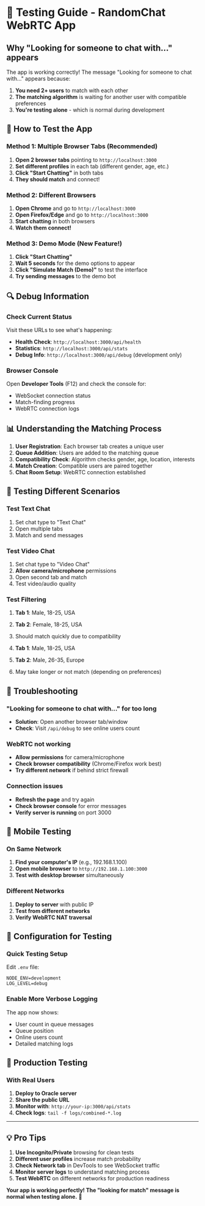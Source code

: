 # 🧪 Testing Guide - RandomChat WebRTC App

## Why "Looking for someone to chat with..." appears

The app is working correctly! The message "Looking for someone to chat with..." appears because:

1. **You need 2+ users** to match with each other
2. **The matching algorithm** is waiting for another user with compatible preferences
3. **You're testing alone** - which is normal during development

## 🚀 How to Test the App

### Method 1: Multiple Browser Tabs (Recommended)
1. **Open 2 browser tabs** pointing to `http://localhost:3000`
2. **Set different profiles** in each tab (different gender, age, etc.)
3. **Click "Start Chatting"** in both tabs
4. **They should match** and connect!

### Method 2: Different Browsers
1. **Open Chrome** and go to `http://localhost:3000`
2. **Open Firefox/Edge** and go to `http://localhost:3000`
3. **Start chatting** in both browsers
4. **Watch them connect!**

### Method 3: Demo Mode (New Feature!)
1. **Click "Start Chatting"**
2. **Wait 5 seconds** for the demo options to appear
3. **Click "Simulate Match (Demo)"** to test the interface
4. **Try sending messages** to the demo bot

## 🔍 Debug Information

### Check Current Status
Visit these URLs to see what's happening:

- **Health Check**: `http://localhost:3000/api/health`
- **Statistics**: `http://localhost:3000/api/stats`  
- **Debug Info**: `http://localhost:3000/api/debug` (development only)

### Browser Console
Open **Developer Tools** (F12) and check the console for:
- WebSocket connection status
- Match-finding progress
- WebRTC connection logs

## 📊 Understanding the Matching Process

1. **User Registration**: Each browser tab creates a unique user
2. **Queue Addition**: Users are added to the matching queue
3. **Compatibility Check**: Algorithm checks gender, age, location, interests
4. **Match Creation**: Compatible users are paired together
5. **Chat Room Setup**: WebRTC connection established

## 🎯 Testing Different Scenarios

### Test Text Chat
1. Set chat type to "Text Chat"
2. Open multiple tabs
3. Match and send messages

### Test Video Chat
1. Set chat type to "Video Chat"
2. **Allow camera/microphone** permissions
3. Open second tab and match
4. Test video/audio quality

### Test Filtering
1. **Tab 1**: Male, 18-25, USA
2. **Tab 2**: Female, 18-25, USA  
3. Should match quickly due to compatibility

1. **Tab 1**: Male, 18-25, USA
2. **Tab 2**: Male, 26-35, Europe
3. May take longer or not match (depending on preferences)

## 🐛 Troubleshooting

### "Looking for someone to chat with..." for too long
- **Solution**: Open another browser tab/window
- **Check**: Visit `/api/debug` to see online users count

### WebRTC not working
- **Allow permissions** for camera/microphone
- **Check browser compatibility** (Chrome/Firefox work best)
- **Try different network** if behind strict firewall

### Connection issues
- **Refresh the page** and try again
- **Check browser console** for error messages
- **Verify server is running** on port 3000

## 📱 Mobile Testing

### On Same Network
1. **Find your computer's IP** (e.g., 192.168.1.100)
2. **Open mobile browser** to `http://192.168.1.100:3000`
3. **Test with desktop browser** simultaneously

### Different Networks
1. **Deploy to server** with public IP
2. **Test from different networks**
3. **Verify WebRTC NAT traversal**

## 🔧 Configuration for Testing

### Quick Testing Setup
Edit `.env` file:
```env
NODE_ENV=development
LOG_LEVEL=debug
```

### Enable More Verbose Logging
The app now shows:
- User count in queue messages
- Queue position
- Online users count
- Detailed matching logs

## 🎉 Production Testing

### With Real Users
1. **Deploy to Oracle server**
2. **Share the public URL**
3. **Monitor with**: `http://your-ip:3000/api/stats`
4. **Check logs**: `tail -f logs/combined-*.log`

---

## 💡 Pro Tips

1. **Use Incognito/Private** browsing for clean tests
2. **Different user profiles** increase match probability  
3. **Check Network tab** in DevTools to see WebSocket traffic
4. **Monitor server logs** to understand matching process
5. **Test WebRTC** on different networks for production readiness

**Your app is working perfectly! The "looking for match" message is normal when testing alone.** 🎯